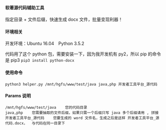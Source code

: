 #### 软著源代码辅助工具
指定目录 + 文件后缀，快速生成 docx 文件，批量变现利器！

#### 环境相关
开发环境：Ubuntu 16.04　Python 3.5.2

代码用了这个 python 包，需要安装一下，因为我开发机有 py2，所以 pip 的命令是 pip3
`pip3 install python-docx`

#### 使用命令
```
python3 helper.py /mnt/hgfs/www/test/java java,php 开发者工具平台_源代码
```

#### Params 说明
```
/mnt/hgfs/www/test/java    您的代码目录
java,php    您需要抽取的文件后缀，如果只需一个后缀只写 java 多个后缀请用 , 拼接
开发者工具平台_源代码    您要生成的 word 文件名，生成之后是这样 开发者工具平台_源代码.docx，  与代码在同一目录下
```